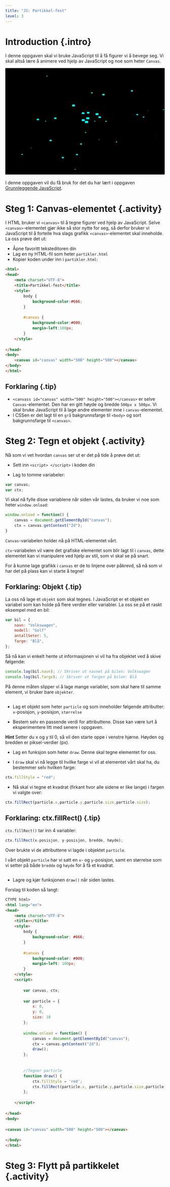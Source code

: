 ```yaml
---
title: "JS: Partikkel-fest"
level: 3
---
```


# Introduction {.intro}
I denne oppgaven skal vi bruke JavaScript til å få figurer vi å bevege seg. Vi skal altså lære å animere ved hjelp av JavaScript og noe som heter `Canvas`. 

![gif](ressurser/out.gif)

I denne oppgaven vil du få bruk for det du har lært i oppgaven [Grunnleggende JavaScript](../grunnleggene_js/grunnleggende_js.html). 

# Steg 1: Canvas-elementet {.activity}
I HTML bruker vi `<canvas>` til å tegne figurer ved hjelp av JavaScript. Selve `<canvas>`-elementet gjør ikke så stor nytte for seg, så derfor bruker vi JavaScript til å fortelle hva slags grafikk `<canvas>`-elementet skal inneholde. La oss prøve det ut:

+ Åpne favoritt teksteditoren din
+ Lag en ny HTML-fil som heter `partikler.html`
+ Kopier koden under inn i `partikler.html`:

```html
<html>
<head>
    <meta charset="UTF-8">
    <title>Partikkel-fest</title>
    <style>
        body {
            background-color:#666;
        }

        #canvas {
            background-color:#000;
            margin-left:100px;
        }
    </style>

</head>
<body>
    <canvas id="canvas" width="500" height="500"></canvas>
</body>
</html>

```

## Forklaring {.tip}
+ `<canvass id="canvas" width="500" height="500"></canvas>` er selve `Canvas`-elementet. Den har en gitt høyde og bredde `500px x 500px`. Vi skal bruke JavaScript til å lage andre elementer inne i `canvas`-elementet. 
+ I CSSen er det lagt til en `grå` bakgrunnsfarge til `<body>` og sort bakgrunnsfarge til `<canvas>`. 
##

# Steg 2: Tegn et objekt {.activity}
Nå som vi vet hvordan `canvas` ser ut er det på tide å prøve det ut:

+ Sett inn `<script> </script>` i koden din

+ Lag to tomme variabeler: 
```js
var canvas;
var ctx;
```

Vi skal nå fylle disse variablene når siden vår lastes, da bruker vi noe som heter `window.onload`:

```js
window.onload = function() {
    canvas = document.getElementById("canvas");
    ctx = canvas.getContext("2d");
}
```
`Canvas`-variabelen holder nå på HTML-elementet vårt.

`ctx`-variabelen vil være det grafiske elementet som blir lagt til i `canvas`, dette elementet kan vi manipulere ved hjelp av stil, som vi skal se på snart. 

For å kunne lage grafikk i `canvas` er de to linjene over påkrevd, så nå som vi har det på plass kan vi starte å tegne! 

## Forklaring: Objekt {.tip}
La oss nå lage et `objekt` som skal tegnes. I JavaScript er et objekt en variabel som kan holde på flere verdier eller variabler. La oss se på et raskt eksempel med en bil:

```js
var bil = {
    navn: "Volkswagen",
    modell: "Golf"
    antallSeter: 5,
    farge: "Blå",
};
```

Så nå kan vi enkelt hente ut informasjonen vi vil ha fra objektet ved å skive følgende:

```js
console.log(bil.navn); // Skriver ut navnet på bilen: Volkswagen
console.log(bil.farge); // Skriver ut fargen på bilen: Blå
```

På denne måten slipper vi å lage mange variabler, som skal høre til samme element, vi bruker bare `objekter`. 

##

+ Lag et objekt som heter `particle` og som inneholder følgende attributter: `x`-posisjon, `y`-posisjon, `størrelse`

+ Bestem selv en passende verdi for attributtene. Disse kan være lurt å eksperimentere litt med senere i oppgaven. 

<toggle>
    <strong> Hint </strong>
    <hide>
        Setter du x og y til 0, så vil den starte oppe i venstre hjørne. Høyden og bredden er piksel-verdier (px).
    </hide>
</toggle>

+ Lag en funksjon som heter `draw`. Denne skal tegne elementet for oss.

+ I `draw` skal vi nå legge til hvilke farge vi vil at elementet vårt skal ha, du bestemmer selv hvilken farge:
```js
ctx.fillStyle = "red";
```
+ Nå skal vi tegne et kvadrat (firkant hvor alle sidene er like lange) i fargen vi valgte over:
```js
ctx.fillRect(particle.x,particle.y,particle.size,particle.size);
```

## Forklaring: ctx.fillRect() {.tip}
`ctx.fillRect()` tar inn 4 variabler:
```js
ctx.fillRect(x-posisjon, y-posisjon, bredde, høyde); 
```
Over brukte vi de attributtene vi lagde i objektet `particle`.

I vårt objekt `particle` har vi satt en `x`- og `y`-posisjon, samt en størrelse som vi setter på både `bredde` og `høyde` for å få et kvadrat. 
##

+ Lagre og kjør funksjonen `draw()` når siden lastes.


Forslag til koden så langt:

```html
CTYPE html>
<html lang="en">
<head>
    <meta charset="UTF-8">
    <title></title>
    <style>
        body {
            background-color: #666;
        }

        #canvas {
            background-color: #000;
            margin-left: 100px;
        }
    </style>
    <script>

        var canvas, ctx;

        var particle = {
            x: 0,
            y: 0,
            size: 10
        };

        window.onload = function() {
            canvas = document.getElementById("canvas");
            ctx = canvas.getContext("2d");
            draw(); 
        };


        //Tegner particle
        function draw() {
            ctx.fillStyle = 'red';
            ctx.fillRect(particle.x, particle.y,particle.size,particle.size);
        };
      
    </script>

</head>
<body>

<canvas id="canvas" width="500" height="500"></canvas>

</body>
</html>

```

# Steg 3: Flytt på partikkelet {.activity}
